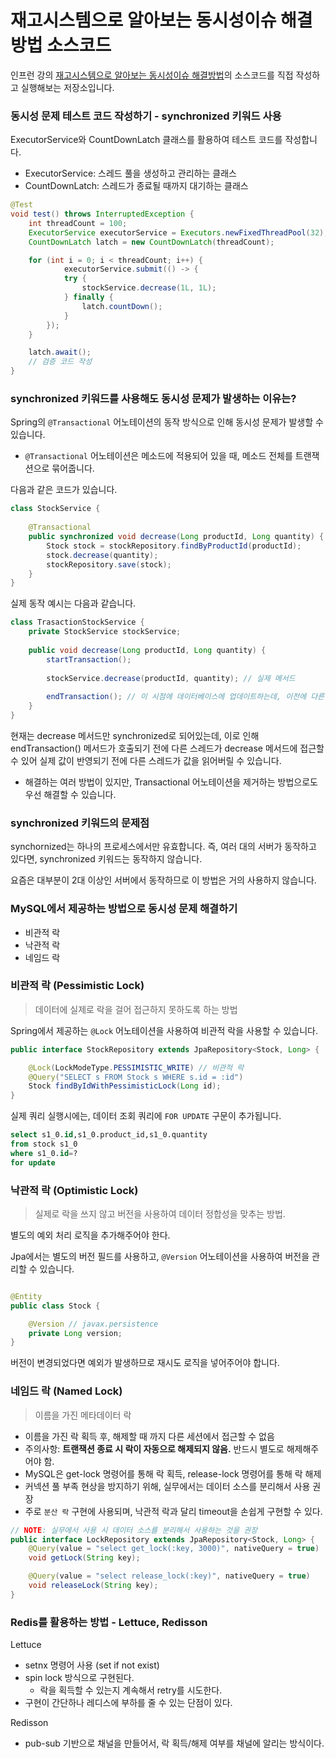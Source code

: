# 재고시스템으로 알아보는 동시성이슈 해결방법 소스코드

인프런 강의 [재고시스템으로 알아보는 동시성이슈 해결방법](https://www.inflearn.com/course/%EB%8F%99%EC%8B%9C%EC%84%B1%EC%9D%B4%EC%8A%88-%EC%9E%AC%EA%B3%A0%EC%8B%9C%EC%8A%A4%ED%85%9C)의 소스코드를 직접 작성하고 실행해보는 저장소입니다.

### 동시성 문제 테스트 코드 작성하기 - synchronized 키워드 사용

ExecutorService와 CountDownLatch 클래스를 활용하여 테스트 코드를 작성합니다.

- ExecutorService: 스레드 풀을 생성하고 관리하는 클래스
- CountDownLatch: 스레드가 종료될 때까지 대기하는 클래스

```Java
@Test
void test() throws InterruptedException {
    int threadCount = 100;
    ExecutorService executorService = Executors.newFixedThreadPool(32);
    CountDownLatch latch = new CountDownLatch(threadCount);

    for (int i = 0; i < threadCount; i++) {
            executorService.submit(() -> {
            try {
                stockService.decrease(1L, 1L);
            } finally {
                latch.countDown();
            }
        });
    }

    latch.await();
    // 검증 코드 작성
}
```

### synchronized 키워드를 사용해도 동시성 문제가 발생하는 이유는?

Spring의 `@Transactional` 어노테이션의 동작 방식으로 인해 동시성 문제가 발생할 수 있습니다.

- `@Transactional` 어노테이션은 메소드에 적용되어 있을 때, 메소드 전체를 트랜잭션으로 묶어줍니다.

다음과 같은 코드가 있습니다.

```Java
class StockService {
	
    @Transactional
    public synchronized void decrease(Long productId, Long quantity) {
        Stock stock = stockRepository.findByProductId(productId);
        stock.decrease(quantity);
        stockRepository.save(stock);
    }
}
```

실제 동작 예시는 다음과 같습니다.

```Java
class TrasactionStockService {
    private StockService stockService;
    
    public void decrease(Long productId, Long quantity) {
        startTransaction();
		
        stockService.decrease(productId, quantity); // 실제 메서드
		
        endTransaction(); // 이 시점에 데이터베이스에 업데이트하는데, 이전에 다른 스레드가 decrease 메서드에 접근할 수 있다!!!
    }
}
```

현재는 decrease 메서드만 synchronized로 되어있는데, 이로 인해 endTransaction() 메서드가 호출되기 전에 다른 스레드가 decrease 메서드에 접근할 수 있어 실제 값이 반영되기 전에 다른 스레드가 값을 읽어버릴 수 있습니다.

- 해결하는 여러 방법이 있지만, Transactional 어노테이션을 제거하는 방법으로도 우선 해결할 수 있습니다.

### synchronized 키워드의 문제점

synchornized는 하나의 프로세스에서만 유효합니다. 즉, 여러 대의 서버가 동작하고 있다면, synchronized 키워드는 동작하지 않습니다.

요즘은 대부분이 2대 이상인 서버에서 동작하므로 이 방법은 거의 사용하지 않습니다.

### MySQL에서 제공하는 방법으로 동시성 문제 해결하기

- 비관적 락
- 낙관적 락 
- 네임드 락

### 비관적 락 (Pessimistic Lock)

> 데이터에 실제로 락을 걸어 접근하지 못하도록 하는 방법

Spring에서 제공하는 `@Lock` 어노테이션을 사용하여 비관적 락을 사용할 수 있습니다.

```Java
public interface StockRepository extends JpaRepository<Stock, Long> {

	@Lock(LockModeType.PESSIMISTIC_WRITE) // 비관적 락
	@Query("SELECT s FROM Stock s WHERE s.id = :id")
	Stock findByIdWithPessimisticLock(Long id);
}
```

실제 쿼리 실행시에는, 데이터 조회 쿼리에 `FOR UPDATE` 구문이 추가됩니다.

```SQL
select s1_0.id,s1_0.product_id,s1_0.quantity 
from stock s1_0 
where s1_0.id=? 
for update
```

### 낙관적 락 (Optimistic Lock)

> 실제로 락을 쓰지 않고 버전을 사용하여 데이터 정합성을 맞추는 방법.

별도의 예외 처리 로직을 추가해주어야 한다.

Jpa에서는 별도의 버전 필드를 사용하고, `@Version` 어노테이션을 사용하여 버전을 관리할 수 있습니다.

```Java

@Entity
public class Stock {

    @Version // javax.persistence
    private Long version;
}
```

버전이 변경되었다면 예외가 발생하므로 재시도 로직을 넣어주어야 합니다.

### 네임드 락 (Named Lock)

> 이름을 가진 메타데이터 락

- 이름을 가진 락 획득 후, 해제할 때 까지 다른 세션에서 접근할 수 없음
- 주의사항: **트랜잭션 종료 시 락이 자동으로 해제되지 않음.** 반드시 별도로 해제해주어야 함.
- MySQL은 get-lock 명령어를 통해 락 획득, release-lock 명령어를 통해 락 해제
- 커넥션 풀 부족 현상을 방지하기 위해, 실무에서는 데이터 소스를 분리해서 사용 권장
- 주로 `분산 락` 구현에 사용되며, 낙관적 락과 달리 timeout을 손쉽게 구현할 수 있다.

```Java
// NOTE: 실무에서 사용 시 데이터 소스를 분리해서 사용하는 것을 권장
public interface LockRepository extends JpaRepository<Stock, Long> {
	@Query(value = "select get_lock(:key, 3000)", nativeQuery = true)
	void getLock(String key);

	@Query(value = "select release_lock(:key)", nativeQuery = true)
	void releaseLock(String key);
}
```

### Redis를 활용하는 방법 - Lettuce, Redisson

Lettuce
- setnx 명령어 사용 (set if not exist)
- spin lock 방식으로 구현된다.
  - 락을 획득할 수 있는지 계속해서 retry를 시도한다.
- 구현이 간단하나 레디스에 부하를 줄 수 있는 단점이 있다.

Redisson
- pub-sub 기반으로 채널을 만들어서, 락 획득/해제 여부를 채널에 알리는 방식이다.


